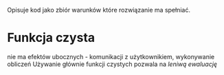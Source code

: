 Opisuje kod jako zbiór warunków które rozwiązanie ma spełniać.
# Funkcja czysta
nie ma efektów ubocznych - komunikacji z użytkownikiem, wykonywanie obliczeń
Używanie głównie funkcji czystych pozwala na *leniwą ewaluację*